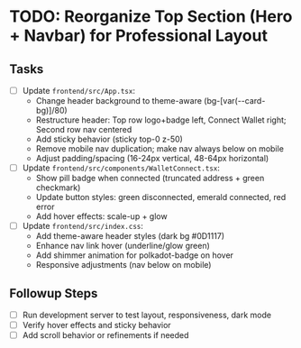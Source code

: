 # TODO: Reorganize Top Section (Hero + Navbar) for Professional Layout

## Tasks
- [ ] Update `frontend/src/App.tsx`:
  - Change header background to theme-aware (bg-[var(--card-bg)]/80)
  - Restructure header: Top row logo+badge left, Connect Wallet right; Second row nav centered
  - Add sticky behavior (sticky top-0 z-50)
  - Remove mobile nav duplication; make nav always below on mobile
  - Adjust padding/spacing (16-24px vertical, 48-64px horizontal)
- [ ] Update `frontend/src/components/WalletConnect.tsx`:
  - Show pill badge when connected (truncated address + green checkmark)
  - Update button styles: green disconnected, emerald connected, red error
  - Add hover effects: scale-up + glow
- [ ] Update `frontend/src/index.css`:
  - Add theme-aware header styles (dark bg #0D1117)
  - Enhance nav link hover (underline/glow green)
  - Add shimmer animation for polkadot-badge on hover
  - Responsive adjustments (nav below on mobile)

## Followup Steps
- [ ] Run development server to test layout, responsiveness, dark mode
- [ ] Verify hover effects and sticky behavior
- [ ] Add scroll behavior or refinements if needed
